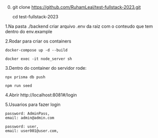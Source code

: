 
0.
	git clone https://github.com/RuhamLeal/test-fullstack-2023.git
	
	cd test-fullstack-2023

1.Na pasta ./backend criar arquivo .env da raiz com o conteudo que tem dentro do env.example

2.Rodar para criar os containers

	docker-compose up -d --build
	
	docker exec -it node_server sh
	
3.Dentro do container do servidor rode:
	
	npx prisma db push
	
	npm run seed

4.Abrir http://localhost:8081#/login

5.Usuarios para fazer login

	password: AdminPass,
	email: admin@admin.com

	password: user,
	email: user001@user.com,

 
